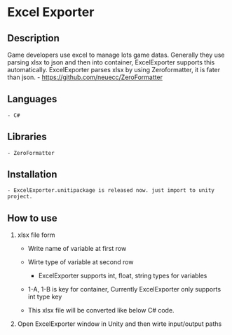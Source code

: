 # Excel Exporter


Description
----
Game developers use excel to manage lots game datas.
Generally they use parsing xlsx to json and then into container, ExcelExporter supports this automatically.
ExcelExporter parses xlsx by using Zeroformatter, it is fater than json.
    - https://github.com/neuecc/ZeroFormatter

Languages
----
    - C#

Libraries
----
    - ZeroFormatter

        
Installation
----
    - ExcelExporter.unitipackage is released now. just import to unity project.

How to use
----

1. xlsx file form
    - Write name of variable at first row
    - Wirte type of variable at second row
        - ExcelExporter supports int, float, string types for variables
    - 1-A, 1-B is key for container, Currently ExcelExporter only supports int type key
    
    - This xlsx file will be converted like below C# code.

2. Open ExcelExporter window in Unity and then wirte input/output paths
    
